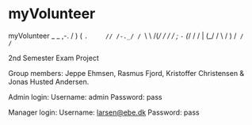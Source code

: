 # myVolunteer
myVolunteer
                         _
        _        ,-.    / )
       ( `.     // /-._/ /
        `\ \   /(_/ / / /
          ; `-`  (_/ / /
          |       (_/ /
          \          /
           )       /`
          /      /`


2nd Semester Exam Project

Group members:
Jeppe Ehmsen, Rasmus Fjord,  Kristoffer Christensen & Jonas Husted Andersen.


Admin login:
Username: admin
Password: pass

Manager login:
Username: larsen@ebe.dk
Password: pass

